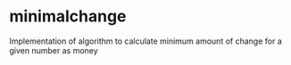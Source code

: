 # minimalchange
Implementation of algorithm to calculate minimum amount of change for a given number as money
